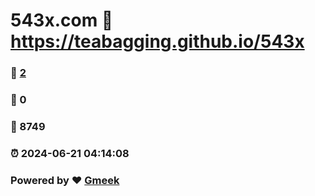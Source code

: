 # 543x.com :link: https://teabagging.github.io/543x 
### :page_facing_up: [2](https://teabagging.github.io/543x/tag.html) 
### :speech_balloon: 0 
### :hibiscus: 8749 
### :alarm_clock: 2024-06-21 04:14:08 
### Powered by :heart: [Gmeek](https://github.com/Meekdai/Gmeek)

